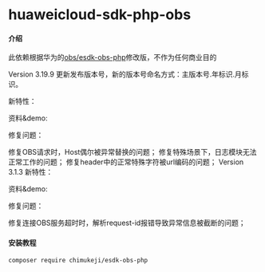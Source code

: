 # huaweicloud-sdk-php-obs

#### 介绍
此依赖根据华为的[obs/esdk-obs-php](https://packagist.org/packages/obs/esdk-obs-php)修改版，不作为任何商业目的

Version 3.19.9 更新发布版本号，新的版本号命名方式：主版本号.年标识.月标识。

新特性：

资料&demo:

修复问题：

修复OBS请求时，Host偶尔被异常替换的问题；
修复特殊场景下，日志模块无法正常工作的问题；
修复header中的正常特殊字符被url编码的问题；
Version 3.1.3 新特性：

资料&demo:

修复问题：

修复连接OBS服务超时时，解析request-id报错导致异常信息被截断的问题；

#### 安装教程

```bash
composer require chimukeji/esdk-obs-php
```